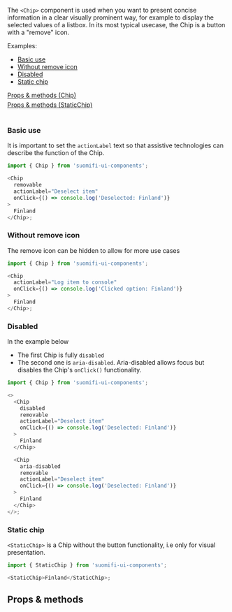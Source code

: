 The `<Chip>` component is used when you want to present concise information in a clear visually prominent way, for example to display the selected values of a listbox. In its most typical usecase, the Chip is a button with a "remove" icon.

Examples:

<ul>
  <li><a href="/#/Components/Chip?id=basic-use">Basic use</a></li>
  <li><a href="/#/Components/Chip?id=without-remove-icon">Without remove icon</a></li>
  <li><a href="/#/Components/Chip?id=disabled">Disabled</a></li>
  <li><a href="/#/Components/Chip?id=static-chip">Static chip</a></li>
</ul>

<div style="margin-bottom: 5px">
  <a href="/#/Components/Chip?id=props--methods">Props & methods (Chip)</a>
</div>
<div style="margin-bottom: 40px">
  <a href="/#/Components/Chip?id=staticchip">Props & methods (StaticChip)</a>
</div>

### Basic use

It is important to set the `actionLabel` text so that assistive technologies can describe the function of the Chip.

```js
import { Chip } from 'suomifi-ui-components';

<Chip
  removable
  actionLabel="Deselect item"
  onClick={() => console.log('Deselected: Finland')}
>
  Finland
</Chip>;
```

### Without remove icon

The remove icon can be hidden to allow for more use cases

```js
import { Chip } from 'suomifi-ui-components';

<Chip
  actionLabel="Log item to console"
  onClick={() => console.log('Clicked option: Finland')}
>
  Finland
</Chip>;
```

### Disabled

In the example below

- The first Chip is fully `disabled`
- The second one is `aria-disabled`. Aria-disabled allows focus but disables the Chip's `onClick()` functionality.

```js
import { Chip } from 'suomifi-ui-components';

<>
  <Chip
    disabled
    removable
    actionLabel="Deselect item"
    onClick={() => console.log('Deselected: Finland')}
  >
    Finland
  </Chip>

  <Chip
    aria-disabled
    removable
    actionLabel="Deselect item"
    onClick={() => console.log('Deselected: Finland')}
  >
    Finland
  </Chip>
</>;
```

### Static chip

`<StaticChip>` is a Chip without the button functionality, i.e only for visual presentation.

```js
import { StaticChip } from 'suomifi-ui-components';

<StaticChip>Finland</StaticChip>;
```

## Props & methods
